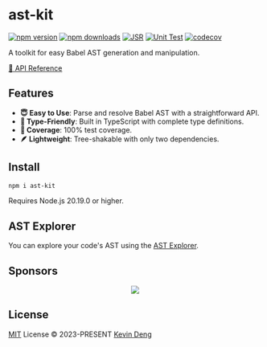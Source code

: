 # ast-kit

[![npm version][npm-version-src]][npm-version-href]
[![npm downloads][npm-downloads-src]][npm-downloads-href]
[![JSR][jsr-src]][jsr-href]
[![Unit Test][unit-test-src]][unit-test-href]
[![codecov][codecov-src]][codecov-href]

A toolkit for easy Babel AST generation and manipulation.

[📖 API Reference](https://jsr.io/@sxzz/ast-kit/doc)

## Features

- **😇 Easy to Use**: Parse and resolve Babel AST with a straightforward API.
- **🦾 Type-Friendly**: Built in TypeScript with complete type definitions.
- **💯 Coverage**: 100% test coverage.
- **🪶 Lightweight**: Tree-shakable with only two dependencies.

## Install

```bash
npm i ast-kit
```

Requires Node.js 20.19.0 or higher.

## AST Explorer

You can explore your code's AST using the [AST Explorer](https://ast-explorer.dev/).

## Sponsors

<p align="center">
  <a href="https://cdn.jsdelivr.net/gh/sxzz/sponsors/sponsors.svg">
    <img src='https://cdn.jsdelivr.net/gh/sxzz/sponsors/sponsors.svg'/>
  </a>
</p>

## License

[MIT](./LICENSE) License © 2023-PRESENT [Kevin Deng](https://github.com/sxzz)

<!-- Badges -->

[npm-version-src]: https://img.shields.io/npm/v/ast-kit.svg
[npm-version-href]: https://npmjs.com/package/ast-kit
[npm-downloads-src]: https://img.shields.io/npm/dm/ast-kit
[npm-downloads-href]: https://www.npmcharts.com/compare/ast-kit?interval=30
[jsr-src]: https://jsr.io/badges/@sxzz/ast-kit
[jsr-href]: https://jsr.io/@sxzz/ast-kit
[unit-test-src]: https://github.com/sxzz/ast-kit/actions/workflows/unit-test.yml/badge.svg
[unit-test-href]: https://github.com/sxzz/ast-kit/actions/workflows/unit-test.yml
[codecov-src]: https://codecov.io/gh/sxzz/ast-kit/graph/badge.svg?token=MHTCPNMZAK
[codecov-href]: https://codecov.io/gh/sxzz/ast-kit
